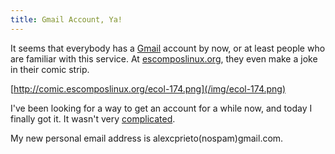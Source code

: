 ```yaml
---
title: Gmail Account, Ya!
---
```

It seems that everybody has a [Gmail](http://www.gmail.com) account by now, or at least people who are familiar with this service. At [escomposlinux.org](http://www.escomposlinux.org), they even make a joke in their comic strip. 

[http://comic.escomposlinux.org/ecol-174.png](/img/ecol-174.png)

I've been looking for a way to get an account for a while now, and today I finally got it. It wasn't very [complicated](http://barrapunto.com/comments.pl?sid=44778&op=&threshold=0&commentsort=0&mode=thread&pid=361519#361582). 

My new personal email address is alexcprieto(nospam)gmail.com.  
